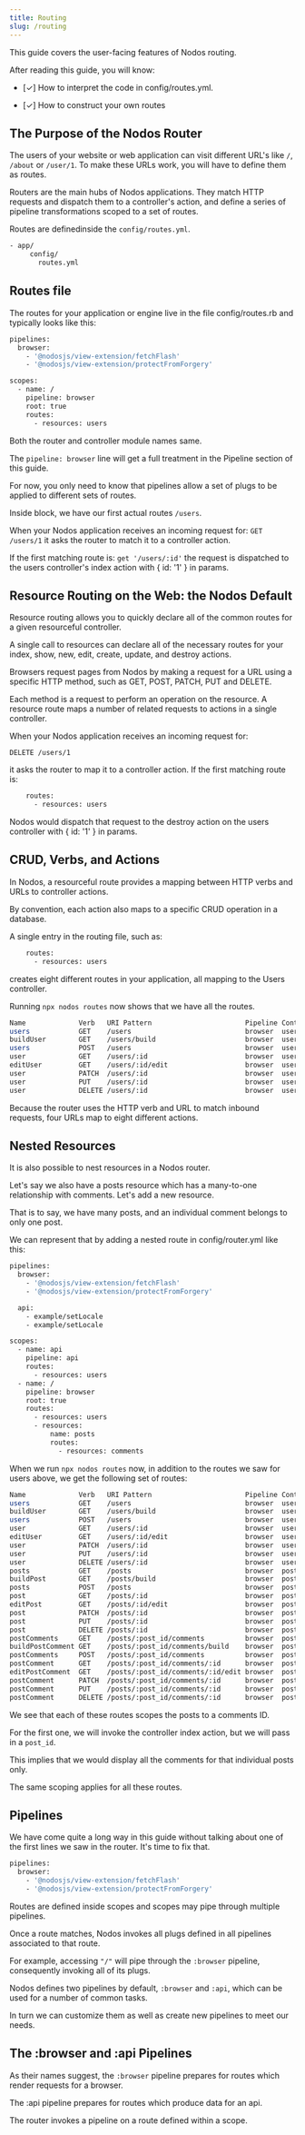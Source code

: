 ```yaml
---
title: Routing
slug: /routing
---
```


This guide covers the user-facing features of Nodos routing.

After reading this guide, you will know:

- [✓] How to interpret the code in config/routes.yml.

- [✓] How to construct your own routes

## The Purpose of the Nodos Router

The users of your website or web application can visit different URL's like `/`, `/about` or `/user/1`. To make these URLs work, you will have to define them as routes.

Routers are the main hubs of Nodos applications. They match HTTP requests and dispatch them to a controller's action, and define a series of pipeline transformations scoped to a set of routes.

Routes are definedinside the `config/routes.yml`.

```sh
- app/
     config/
       routes.yml
```

## Routes file

The routes for your application or engine live in the file config/routes.rb and typically looks like this:

```sh
pipelines:
  browser:
    - '@nodosjs/view-extension/fetchFlash'
    - '@nodosjs/view-extension/protectFromForgery'

scopes:
  - name: /
    pipeline: browser
    root: true
    routes:
      - resources: users
```

Both the router and controller module names same.

The `pipeline: browser` line will get a full treatment in the Pipeline section of this guide.

For now, you only need to know that pipelines allow a set of plugs to be applied to different sets of routes.

Inside block, we have our first actual routes `/users`.

When your Nodos application receives an incoming request for: `GET /users/1` it asks the router to match it to a controller action.

If the first matching route is: `get '/users/:id'` the request is dispatched to the users controller's index action with { id: '1' } in params.

## Resource Routing on the Web: the Nodos Default

Resource routing allows you to quickly declare all of the common routes for a given resourceful controller.

A single call to resources can declare all of the necessary routes for your index, show, new, edit, create, update, and destroy actions.

Browsers request pages from Nodos by making a request for a URL using a specific HTTP method, such as GET, POST, PATCH, PUT and DELETE.

Each method is a request to perform an operation on the resource. A resource route maps a number of related requests to actions in a single controller.

When your Nodos application receives an incoming request for:

`DELETE /users/1`

it asks the router to map it to a controller action. If the first matching route is:

```sh
    routes:
      - resources: users
```

Nodos would dispatch that request to the destroy action on the users controller with { id: '1' } in params.

## CRUD, Verbs, and Actions

In Nodos, a resourceful route provides a mapping between HTTP verbs and URLs to controller actions.

By convention, each action also maps to a specific CRUD operation in a database.

A single entry in the routing file, such as:

```sh
    routes:
      - resources: users
```

creates eight  different routes in your application, all mapping to the Users controller.

Running `npx nodos routes` now shows that we have all the routes.

```sh
Name             Verb   URI Pattern                       Pipeline Controller#Action
users            GET    /users                            browser  users#index
buildUser        GET    /users/build                      browser  users#build
users            POST   /users                            browser  users#create
user             GET    /users/:id                        browser  users#show
editUser         GET    /users/:id/edit                   browser  users#edit
user             PATCH  /users/:id                        browser  users#update
user             PUT    /users/:id                        browser  users#update
user             DELETE /users/:id                        browser  users#destroy
```

Because the router uses the HTTP verb and URL to match inbound requests, four URLs map to eight different actions.

## Nested Resources

It is also possible to nest resources in a Nodos router.

Let's say we also have a posts resource which has a many-to-one relationship with comments. Let's add a new resource.

That is to say, we have many posts, and an individual comment belongs to only one post.

We can represent that by adding a nested route in config/router.yml like this:

```sh
pipelines:
  browser:
    - '@nodosjs/view-extension/fetchFlash'
    - '@nodosjs/view-extension/protectFromForgery'

  api:
    - example/setLocale
    - example/setLocale

scopes:
  - name: api
    pipeline: api
    routes:
      - resources: users
  - name: /
    pipeline: browser
    root: true
    routes:
      - resources: users
      - resources:
          name: posts
          routes:
            - resources: comments
```

When we run `npx nodos routes` now, in addition to the routes we saw for users above, we get the following set of routes:

```sh
Name             Verb   URI Pattern                       Pipeline Controller#Action
users            GET    /users                            browser  users#index
buildUser        GET    /users/build                      browser  users#build
users            POST   /users                            browser  users#create
user             GET    /users/:id                        browser  users#show
editUser         GET    /users/:id/edit                   browser  users#edit
user             PATCH  /users/:id                        browser  users#update
user             PUT    /users/:id                        browser  users#update
user             DELETE /users/:id                        browser  users#destroy
posts            GET    /posts                            browser  posts#index
buildPost        GET    /posts/build                      browser  posts#build
posts            POST   /posts                            browser  posts#create
post             GET    /posts/:id                        browser  posts#show
editPost         GET    /posts/:id/edit                   browser  posts#edit
post             PATCH  /posts/:id                        browser  posts#update
post             PUT    /posts/:id                        browser  posts#update
post             DELETE /posts/:id                        browser  posts#destroy
postComments     GET    /posts/:post_id/comments          browser  posts/comments#index
buildPostComment GET    /posts/:post_id/comments/build    browser  posts/comments#build
postComments     POST   /posts/:post_id/comments          browser  posts/comments#create
postComment      GET    /posts/:post_id/comments/:id      browser  posts/comments#show
editPostComment  GET    /posts/:post_id/comments/:id/edit browser  posts/comments#edit
postComment      PATCH  /posts/:post_id/comments/:id      browser  posts/comments#update
postComment      PUT    /posts/:post_id/comments/:id      browser  posts/comments#update
postComment      DELETE /posts/:post_id/comments/:id      browser  posts/comments#destroy
```

We see that each of these routes scopes the posts to a comments ID.

For the first one, we will invoke the controller index action, but we will pass in a `post_id`.

This implies that we would display all the comments for that individual posts only.

The same scoping applies for all these routes.

## Pipelines

We have come quite a long way in this guide without talking about one of the first lines we saw in the router. It's time to fix that.

```sh
pipelines:
  browser:
    - '@nodosjs/view-extension/fetchFlash'
    - '@nodosjs/view-extension/protectFromForgery'
```

Routes are defined inside scopes and scopes may pipe through multiple pipelines.

Once a route matches, Nodos invokes all plugs defined in all pipelines associated to that route.

For example, accessing `"/"` will pipe through the `:browser` pipeline, consequently invoking all of its plugs.

Nodos defines two pipelines by default, `:browser` and `:api`, which can be used for a number of common tasks.

In turn we can customize them as well as create new pipelines to meet our needs.

## The :browser and :api Pipelines

As their names suggest, the `:browser` pipeline prepares for routes which render requests for a browser.

The :api pipeline prepares for routes which produce data for an api.

The router invokes a pipeline on a route defined within a scope.
